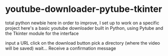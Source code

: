 # youtube-downloader-pytube-tkinter

total python newbie here
in order to improve, I set up to work on a specific project
here's a basic youtube downloader 
built in Python, using Pytube and the Tkinter module for the interface

input a URL
click on the download button
pick a directory (where the video will be saved)
wait...
Receive a confirmation message
